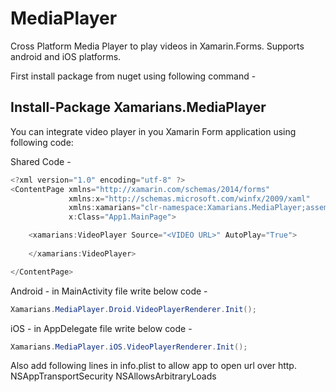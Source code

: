 # MediaPlayer
Cross Platform Media Player to play videos in Xamarin.Forms. Supports android and iOS platforms.

First install package from nuget using following command -
## Install-Package Xamarians.MediaPlayer

You can integrate video player in you Xamarin Form application using following code:

 Shared Code -
 
```c#
<?xml version="1.0" encoding="utf-8" ?>
<ContentPage xmlns="http://xamarin.com/schemas/2014/forms"
             xmlns:x="http://schemas.microsoft.com/winfx/2009/xaml"
             xmlns:xamarians="clr-namespace:Xamarians.MediaPlayer;assembly=Xamarians.MediaPlayer"
             x:Class="App1.MainPage">

    <xamarians:VideoPlayer Source="<VIDEO URL>" AutoPlay="True">
        
    </xamarians:VideoPlayer>

</ContentPage>
```

Android - in MainActivity file write below code -
```c#
Xamarians.MediaPlayer.Droid.VideoPlayerRenderer.Init();
```

iOS - in AppDelegate file write below code -
```c#
Xamarians.MediaPlayer.iOS.VideoPlayerRenderer.Init();
```
Also add following lines in info.plist to allow app to open url over http.
<key>NSAppTransportSecurity</key>
<dict>
<key>NSAllowsArbitraryLoads</key>
<true/>
</dict>
